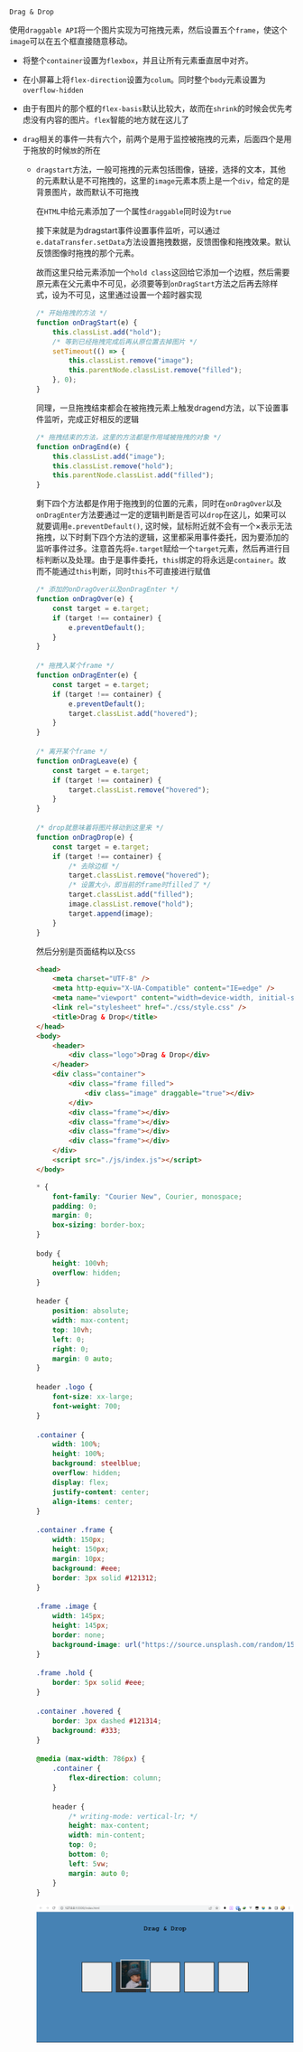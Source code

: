 `Drag & Drop`

使用`draggable API`将一个图片实现为可拖拽元素，然后设置五个`frame`，使这个`image`可以在五个框直接随意移动。

- 将整个`container`设置为`flexbox`，并且让所有元素垂直居中对齐。

- 在小屏幕上将`flex-direction`设置为`colum`。同时整个`body`元素设置为`overflow-hidden`

- 由于有图片的那个框的`flex-basis`默认比较大，故而在`shrink`的时候会优先考虑没有内容的图片。`flex`智能的地方就在这儿了

- `drag`相关的事件一共有六个，前两个是用于监控被拖拽的元素，后面四个是用于拖放的时候`放`的所在

  - `dragstart`方法，一般可拖拽的元素包括图像，链接，选择的文本，其他的元素默认是不可拖拽的，这里的`image`元素本质上是一个`div`，给定的是背景图片，故而默认不可拖拽

    在`HTML`中给元素添加了一个属性`draggable`同时设为`true`

    接下来就是为dragstart事件设置事件监听，可以通过`e.dataTransfer.setData`方法设置拖拽数据，反馈图像和拖拽效果。默认反馈图像时拖拽的那个元素。

    故而这里只给元素添加一个`hold class`这回给它添加一个边框，然后需要原元素在父元素中不可见，必须要等到`onDragStart`方法之后再去除样式，设为不可见，这里通过设置一个超时器实现

    ```js
    /* 开始拖拽的方法 */
    function onDragStart(e) {
        this.classList.add("hold");
        /* 等到已经拖拽完成后再从原位置去掉图片 */
        setTimeout(() => {
            this.classList.remove("image");
            this.parentNode.classList.remove("filled");
        }, 0);
    }
    ```

    同理，一旦拖拽结束都会在被拖拽元素上触发dragend方法，以下设置事件监听，完成正好相反的逻辑

    ```js
    /* 拖拽结束的方法，这里的方法都是作用域被拖拽的对象 */
    function onDragEnd(e) {
        this.classList.add("image");
        this.classList.remove("hold");
        this.parentNode.classList.add("filled");
    }
    ```

    剩下四个方法都是作用于拖拽到的位置的元素，同时在`onDragOver`以及`onDragEnter`方法要通过一定的逻辑判断是否可以`drop`在这儿，如果可以就要调用`e.preventDefault()`, 这时候，鼠标附近就不会有一个×表示无法拖拽，以下时剩下四个方法的逻辑，这里都采用事件委托，因为要添加的监听事件过多。注意首先将`e.target`赋给一个`target`元素，然后再进行目标判断以及处理。由于是事件委托，`this`绑定的将永远是`container`。故而不能通过`this`判断，同时`this`不可直接进行赋值

    ```js
    /* 添加的onDragOver以及onDragEnter */
    function onDragOver(e) {
        const target = e.target;
        if (target !== container) {
            e.preventDefault();
        }
    }
    
    /* 拖拽入某个frame */
    function onDragEnter(e) {
        const target = e.target;
        if (target !== container) {
            e.preventDefault();
            target.classList.add("hovered");
        }
    }
    
    /* 离开某个frame */
    function onDragLeave(e) {
        const target = e.target;
        if (target !== container) {
            target.classList.remove("hovered");
        }
    }
    
    /* drop就意味着将图片移动到这里来 */
    function onDragDrop(e) {
        const target = e.target;
        if (target !== container) {
            /* 去除边框 */
            target.classList.remove("hovered");
            /* 设置大小，即当前的frame时filled了 */
            target.classList.add("filled");
            image.classList.remove("hold");
            target.append(image);
        }
    }
    ```

    然后分别是页面结构以及`CSS`

    ```html
    <head>
        <meta charset="UTF-8" />
        <meta http-equiv="X-UA-Compatible" content="IE=edge" />
        <meta name="viewport" content="width=device-width, initial-scale=1.0" />
        <link rel="stylesheet" href="./css/style.css" />
        <title>Drag & Drop</title>
    </head>
    <body>
        <header>
            <div class="logo">Drag & Drop</div>
        </header>
        <div class="container">
            <div class="frame filled">
                <div class="image" draggable="true"></div>
            </div>
            <div class="frame"></div>
            <div class="frame"></div>
            <div class="frame"></div>
            <div class="frame"></div>
        </div>
        <script src="./js/index.js"></script>
    </body>
    ```

    ```css
    * {
        font-family: "Courier New", Courier, monospace;
        padding: 0;
        margin: 0;
        box-sizing: border-box;
    }
    
    body {
        height: 100vh;
        overflow: hidden;
    }
    
    header {
        position: absolute;
        width: max-content;
        top: 10vh;
        left: 0;
        right: 0;
        margin: 0 auto;
    }
    
    header .logo {
        font-size: xx-large;
        font-weight: 700;
    }
    
    .container {
        width: 100%;
        height: 100%;
        background: steelblue;
        overflow: hidden;
        display: flex;
        justify-content: center;
        align-items: center;
    }
    
    .container .frame {
        width: 150px;
        height: 150px;
        margin: 10px;
        background: #eee;
        border: 3px solid #121312;
    }
    
    .frame .image {
        width: 145px;
        height: 145px;
        border: none;
        background-image: url("https://source.unsplash.com/random/150x150");
    }
    
    .frame .hold {
        border: 5px solid #eee;
    }
    
    .container .hovered {
        border: 3px dashed #121314;
        background: #333;
    }
    
    @media (max-width: 786px) {
        .container {
            flex-direction: column;
        }
    
        header {
            /* writing-mode: vertical-lr; */
            height: max-content;
            width: min-content;
            top: 0;
            bottom: 0;
            left: 5vw;
            margin: auto 0;
        }
    }
    ```

    ![image-20220515230043884](README_imgs/image-20220515230043884.png)